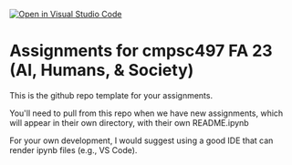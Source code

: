 [![Open in Visual Studio Code](https://classroom.github.com/assets/open-in-vscode-718a45dd9cf7e7f842a935f5ebbe5719a5e09af4491e668f4dbf3b35d5cca122.svg)](https://classroom.github.com/online_ide?assignment_repo_id=11617054&assignment_repo_type=AssignmentRepo)
# Assignments for cmpsc497 FA 23 (AI, Humans, & Society)

This is the github repo template for your assignments. 

You'll need to pull from this repo when we have new assignments, which will appear in their own directory, with their own README.ipynb

For your own development, I would suggest using a good IDE that can render ipynb files (e.g., VS Code).
